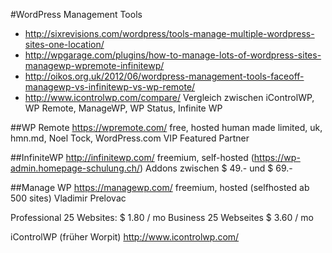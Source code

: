 #WordPress Management Tools

 - http://sixrevisions.com/wordpress/tools-manage-multiple-wordpress-sites-one-location/
 - http://wpgarage.com/plugins/how-to-manage-lots-of-wordpress-sites-managewp-wpremote-infinitewp/
 - http://oikos.org.uk/2012/06/wordpress-management-tools-faceoff-managewp-vs-infinitewp-vs-wp-remote/
 - http://www.icontrolwp.com/compare/ Vergleich zwischen iControlWP, WP Remote, ManageWP, WP Status, Infinite WP

##WP Remote
https://wpremote.com/
free, hosted
human made limited, uk, hmn.md, Noel Tock, WordPress.com VIP Featured Partner 

##InfiniteWP
http://infinitewp.com/
freemium, self-hosted (https://wp-admin.homepage-schulung.ch/)
Addons zwischen $ 49.- und  $ 69.-

##Manage WP
https://managewp.com/
freemium, hosted (selfhosted ab 500 sites)
Vladimir Prelovac

Professional 25 Websites: $ 1.80 / mo
Business 25 Webseites $ 3.60 / mo

iControlWP (früher Worpit)
http://www.icontrolwp.com/